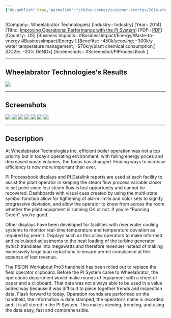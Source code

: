 ```yaml
---
{"dg-publish":true,"permalink":"/thibs-corner/customer-stories/2014-wheelabrator-technologies-improving-operational-performance-with-the-pi-system/","noteIcon":""}
---
```


[Company:: Wheelabrator Technologies]
[Industry:: Industry]
[Year:: 2014]
[Title:: [Improving Operational Performance with the PI System](https://resources.osisoft.com/presentations/improving-operational-performance-with-the-pi-system/)]
[PDF:: [PDF](https://cdn.osisoft.com/corp/en/media/presentations/2014/UsersConference2014/PDF/UC2014_WheelabratorTechnologiesInc_Reed_ImprovingOperationalPerformancewiththePISystem.pdf)]
[Country:: US]
[Business Impacts:: #BusinessImpact/Energy/Waste-to-energy #BusinessImpact/Energy ]
[Benefits:: -$450k/y cooling; -$300k/y water temperature management; -$70k/y/plant chemical consumption;]
[CO2e:: -20% DeNOx]
[Screenshots:: #Screenshot/PIProcessBook ] 

---
## Wheelabrator Technologies's Results
![](https://i.imgur.com/UP1polA.png)

---
## Screenshots
![](https://i.imgur.com/WzN4nMJ.png)
![](https://i.imgur.com/6ODd62P.png)
![](https://i.imgur.com/CFYgAmT.png)
![](https://i.imgur.com/HFKCMPO.png)
![](https://i.imgur.com/gGYLWgT.png)
![](https://i.imgur.com/5jeorfy.png)
![](https://i.imgur.com/MnMzlEE.png)

---
## Description
At Wheelabrator Technologies Inc, efficient boiler operation was not a top priority but in today’s operating environment, with falling energy prices and decreased waste volumes, the focus has changed. Finding ways to increase efficiency is now more important than ever.

PI Processbook displays and PI Datalink reports are used at each facility to assist the plant operator in keeping the steam flow process variable closer to set point since lost steam flow is lost opportunity and cannot be recovered. Dashboards with visual cues created by using the multi-state symbol function allow for tightening of alarm limits and color sets to signify progressive deviation, and allow the operator to know from across the room whether the plant equipment is running OK or not. If you’re “Running Green”, you’re good.

Other displays have been developed for facilities with river water cooling systems to monitor real-time temperature and temperature deviation as required by permit. Displays such as this allow operators to make informed and calculated adjustments to the heat loading of the turbine generator (which translates into megawatts and therefore revenue) instead of making excessively large load reductions to ensure permit compliance at the expense of lost revenue.

The PSION Workabout Pro3 handheld has been rolled out to replace the field operator clipboard. Before the PI System came to Wheelabrator, the operations department would make rounds of equipment with a sheet of paper and a clipboard. That data was not always able to be used in a value added way because it was difficult to piece together trends and inspection data. Flash forward to today. Operation rounds are performed on the handheld, the information is date stamped, the operator’s name is recorded and it is all stored in the PI System. This makes viewing, trending, and using the data easy, fast and comprehensible.